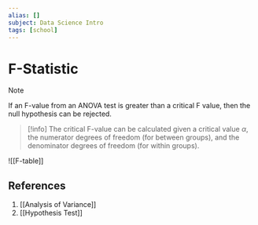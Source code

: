 ```yaml
---
alias: []
subject: Data Science Intro
tags: [school]
---
```

# F-Statistic

> [!note]
> If an F-value from an ANOVA test is greater than a critical F value, then the null hypothesis can be rejected. 

> [!info]
> The critical F-value can be calculated given a critical value $\alpha$, the numerator degrees of freedom (for between groups), and the denominator degrees of freedom (for within groups).

![[F-table]]

## References
1. [[Analysis of Variance]]
2. [[Hypothesis Test]]